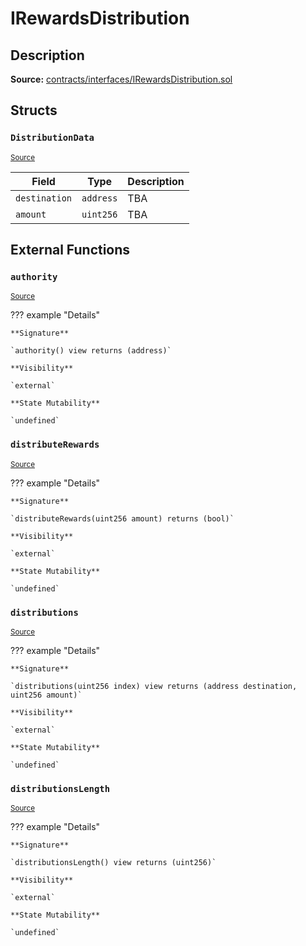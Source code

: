 # IRewardsDistribution

## Description

**Source:** [contracts/interfaces/IRewardsDistribution.sol](https://github.com/Synthetixio/synthetix/tree/v2.39.4/contracts/interfaces/IRewardsDistribution.sol)

## Structs

### `DistributionData`

<sub>[Source](https://github.com/Synthetixio/synthetix/tree/v2.39.4/contracts/interfaces/IRewardsDistribution.sol#L7)</sub>

| Field         | Type      | Description |
| ------------- | --------- | ----------- |
| `destination` | `address` | TBA         |
| `amount`      | `uint256` | TBA         |

## External Functions

### `authority`

<sub>[Source](https://github.com/Synthetixio/synthetix/tree/v2.39.4/contracts/interfaces/IRewardsDistribution.sol#L13)</sub>

??? example "Details"

    **Signature**

    `authority() view returns (address)`

    **Visibility**

    `external`

    **State Mutability**

    `undefined`

### `distributeRewards`

<sub>[Source](https://github.com/Synthetixio/synthetix/tree/v2.39.4/contracts/interfaces/IRewardsDistribution.sol#L20)</sub>

??? example "Details"

    **Signature**

    `distributeRewards(uint256 amount) returns (bool)`

    **Visibility**

    `external`

    **State Mutability**

    `undefined`

### `distributions`

<sub>[Source](https://github.com/Synthetixio/synthetix/tree/v2.39.4/contracts/interfaces/IRewardsDistribution.sol#L15)</sub>

??? example "Details"

    **Signature**

    `distributions(uint256 index) view returns (address destination, uint256 amount)`

    **Visibility**

    `external`

    **State Mutability**

    `undefined`

### `distributionsLength`

<sub>[Source](https://github.com/Synthetixio/synthetix/tree/v2.39.4/contracts/interfaces/IRewardsDistribution.sol#L17)</sub>

??? example "Details"

    **Signature**

    `distributionsLength() view returns (uint256)`

    **Visibility**

    `external`

    **State Mutability**

    `undefined`
